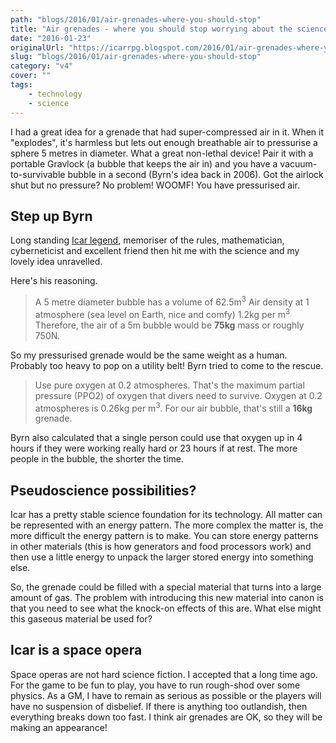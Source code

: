 ```yaml
---
path: "blogs/2016/01/air-grenades-where-you-should-stop"
title: "Air grenades - where you should stop worrying about the science"
date: "2016-01-23"
originalUrl: "https://icarrpg.blogspot.com/2016/01/air-grenades-where-you-should-stop.html"
slug: "blogs/2016/01/air-grenades-where-you-should-stop"
category: "v4"
cover: ""
tags:
    - technology
    - science
---
```

I had a great idea for a grenade that had super-compressed air in it. When it "explodes", it's harmless but lets out enough breathable air to pressurise a sphere 5 metres in diameter.   What a great non-lethal device! Pair it with a portable Gravlock (a bubble that keeps the air in) and you have a vacuum-to-survivable bubble in a second (Byrn's idea back in 2006). Got the airlock shut but no pressure? No problem! WOOMF! You have pressurised air.  

## Step up Byrn

Long standing [Icar legend](http://www.icar.co.uk/archive/players.php#Andrew%20O'Byrne), memoriser of the rules, mathematician, cyberneticist and excellent friend then hit me with the science and my lovely idea unravelled.  

Here's his reasoning.  

> A 5 metre diameter bubble has a volume of 62.5m<sup>3</sup>
> Air density at 1 atmosphere (sea level on Earth, nice and comfy) 1.2kg per m<sup>3</sup>
> Therefore, the air of a 5m bubble would be **75kg** mass or roughly 750N.

So my pressurised grenade would be the same weight as a human. Probably too heavy to pop on a utility belt! Byrn tried to come to the rescue.  

> Use pure oxygen at 0.2 atmospheres. That's the maximum partial pressure (PPO2) of oxygen that divers need to survive. Oxygen at 0.2 atmospheres is 0.26kg per m<sup>3</sup>. For our air bubble, that's still a **16kg** grenade.

 Byrn also calculated that a single person could use that oxygen up in 4 hours if they were working really hard or 23 hours if at rest. The more people in the bubble, the shorter the time.  

## Pseudoscience possibilities?

Icar has a pretty stable science foundation for its technology. All matter can be represented with an energy pattern. The more complex the matter is, the more difficult the energy pattern is to make. You can store energy patterns in other materials (this is how generators and food processors work) and then use a little energy to unpack the larger stored energy into something else.  

So, the grenade could be filled with a special material that turns into a large amount of gas. The problem with introducing this new material into canon is that you need to see what the knock-on effects of this are. What else might this gaseous material be used for?  

## Icar is a space opera

Space operas are not hard science fiction. I accepted that a long time ago. For the game to be fun to play, you have to run rough-shod over some physics. As a GM, I have to remain as serious as possible or the players will have no suspension of disbelief. If there is anything too outlandish, then everything breaks down too fast. I think air grenades are OK, so they will be making an appearance!